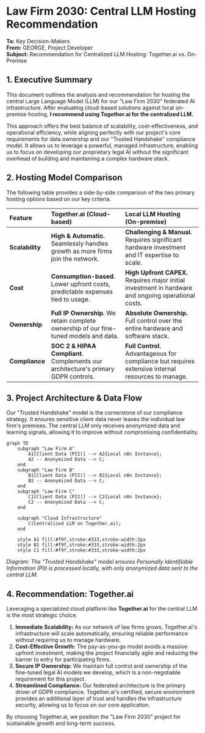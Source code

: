 # Law Firm 2030: Central LLM Hosting Recommendation

**To:** Key Decision-Makers  
**From:** GEORGE, Project Developer  
**Subject:** Recommendation for Centralized LLM Hosting: Together.ai vs. On-Premise

## 1. Executive Summary

This document outlines the analysis and recommendation for hosting the central Large Language Model (LLM) for our "Law Firm 2030" federated AI infrastructure. After evaluating cloud-based solutions against local on-premise hosting, **I recommend using Together.ai for the centralized LLM.**

This approach offers the best balance of scalability, cost-effectiveness, and operational efficiency, while aligning perfectly with our project's core requirements for data ownership and our "Trusted Handshake" compliance model. It allows us to leverage a powerful, managed infrastructure, enabling us to focus on developing our proprietary legal AI without the significant overhead of building and maintaining a complex hardware stack.

## 2. Hosting Model Comparison

The following table provides a side-by-side comparison of the two primary hosting options based on our key criteria.

| Feature          | Together.ai (Cloud-based)                                                              | Local LLM Hosting (On-premise)                                                              |
| :--------------- | :------------------------------------------------------------------------------------- | :------------------------------------------------------------------------------------------ |
| **Scalability**  | **High & Automatic.** Seamlessly handles growth as more firms join the network.        | **Challenging & Manual.** Requires significant hardware investment and IT expertise to scale. |
| **Cost**         | **Consumption-based.** Lower upfront costs, predictable expenses tied to usage.        | **High Upfront CAPEX.** Requires major initial investment in hardware and ongoing operational costs. |
| **Ownership**    | **Full IP Ownership.** We retain complete ownership of our fine-tuned models and data. | **Absolute Ownership.** Full control over the entire hardware and software stack.           |
| **Compliance**   | **SOC 2 & HIPAA Compliant.** Complements our architecture's primary GDPR controls.     | **Full Control.** Advantageous for compliance but requires extensive internal resources to manage. |

## 3. Project Architecture & Data Flow

Our "Trusted Handshake" model is the cornerstone of our compliance strategy. It ensures sensitive client data never leaves the individual law firm's premises. The central LLM only receives anonymized data and learning signals, allowing it to improve without compromising confidentiality.

```mermaid
graph TD
    subgraph "Law Firm A"
        A1[Client Data (PII)] --> A2{Local n8n Instance};
        A2 -- Anonymized Data --> C;
    end
    subgraph "Law Firm B"
        B1[Client Data (PII)] --> B2{Local n8n Instance};
        B2 -- Anonymized Data --> C;
    end
    subgraph "Law Firm C"
        C1[Client Data (PII)] --> C2{Local n8n Instance};
        C2 -- Anonymized Data --> C;
    end

    subgraph "Cloud Infrastructure"
        C(Centralized LLM on Together.ai);
    end

    style A1 fill:#f9f,stroke:#333,stroke-width:2px
    style B1 fill:#f9f,stroke:#333,stroke-width:2px
    style C1 fill:#f9f,stroke:#333,stroke-width:2px
```
*Diagram: The "Trusted Handshake" model ensures Personally Identifiable Information (PII) is processed locally, with only anonymized data sent to the central LLM.*

## 4. Recommendation: Together.ai

Leveraging a specialized cloud platform like **Together.ai** for the central LLM is the most strategic choice.

1.  **Immediate Scalability:** As our network of law firms grows, Together.ai's infrastructure will scale automatically, ensuring reliable performance without requiring us to manage hardware.
2.  **Cost-Effective Growth:** The pay-as-you-go model avoids a massive upfront investment, making the project financially agile and reducing the barrier to entry for participating firms.
3.  **Secure IP Ownership:** We maintain full control and ownership of the fine-tuned legal AI models we develop, which is a non-negotiable requirement for this project.
4.  **Streamlined Compliance:** Our federated architecture is the primary driver of GDPR compliance. Together.ai's certified, secure environment provides an additional layer of trust and handles the infrastructure security, allowing us to focus on our core application.

By choosing Together.ai, we position the "Law Firm 2030" project for sustainable growth and long-term success.